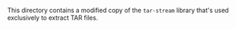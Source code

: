 This directory contains a modified copy of the `tar-stream` library that's used exclusively to extract TAR files.
